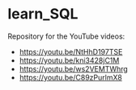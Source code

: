 # learn_SQL
Repository for the YouTube videos:
- https://youtu.be/NtHhD197TSE
- https://youtu.be/kni3428jC1M
- https://youtu.be/ws2VEMTWhrg
- https://youtu.be/C89zPurlmX8
